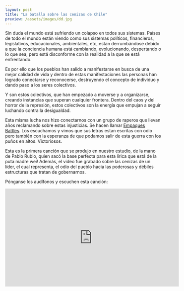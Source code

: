 ```yaml
---
layout:	post
title: "La batalla sobre las cenizas de Chile"
preview: /assets/images/dd.jpg
---
```


Sin duda el mundo está sufriendo un colapso en todos sus sistemas. Países de todo el mundo están viendo como sus sistemas políticos, financieros, legislativos, educacionales, ambientales, etc, estan derrumbándose debido a que la conciencia humana está cambiando, evolucionando, despertando o lo que sea, pero está disconforme con la realidad a la que se está enfrentando.

Es por ello que los pueblos han salido a manifestarse en busca de una mejor calidad de vida y dentro de estas manifestaciones las personas han logrado conectarse y reconocerse, destruyendo el concepto de individuo y dando paso a los seres colectivos.



Y son estos colectivos, que han empezado a moverse y a organizarse, creando instancias que superan cualquier frontera. Dentro del caos y del horror de la represión, estos colectivos son la energía que empujan a seguir luchando contra la desigualdad.


Esta misma lucha nos hizo conectarnos con un grupo de raperos que llevan años reclamando sobre estas injusticias. Se hacen llamar [Empaques Battles](https://www.instagram.com/empaquesbattles/). Los escuchamos y vimos que sus letras estan escritas con odio pero también con la esperanza de que podamos salir de esta guerra con los puños en altos. Victoriosos.

Esta es la primera canción que se produjo en nuestro estudio, de la mano de Pablo Rubio, quien sacó la base perfecta para esta lírica que está de la puta madre wei! Además, el video fue grabado sobre las cenizas de un líder, el cual representa, el odio del pueblo hacia las poderosas y débiles estructuras que tratan de gobernarnos.

Pónganse los audífonos y escuchen esta canción:

<center><iframe width="560" height="315" src="https://www.youtube.com/embed/c0013ONGfMo" frameborder="0" allow="accelerometer; autoplay; encrypted-media; gyroscope; picture-in-picture" allowfullscreen></iframe></center>
